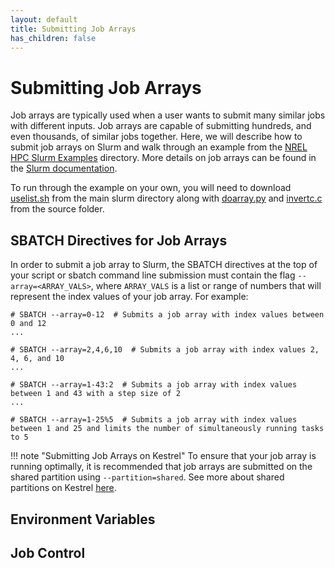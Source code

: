 ```yaml
---
layout: default
title: Submitting Job Arrays
has_children: false
---
```

# Submitting Job Arrays
Job arrays are typically used when a user wants to submit many similar jobs with different inputs. Job arrays are capable of submitting hundreds, and even thousands, of similar jobs together. Here, we will describe how to submit job arrays on Slurm and walk through an example from the [NREL HPC Slurm Examples](https://github.com/NREL/HPC/tree/master/slurm) directory. More details on job arrays can be found in the [Slurm documentation](https://slurm.schedmd.com/job_array.html).

To run through the example on your own, you will need to download [uselist.sh](https://github.com/NREL/HPC/blob/master/slurm/uselist.sh) from the main slurm directory along with [doarray.py](https://github.com/NREL/HPC/blob/master/slurm/source/doarray.py) and [invertc.c](https://github.com/NREL/HPC/blob/master/slurm/source/invertc.c) from the source folder.

## SBATCH Directives for Job Arrays
In order to submit a job array to Slurm, the SBATCH directives at the top of your script or sbatch command line submission must contain the flag `--array=<ARRAY_VALS>`, where `ARRAY_VALS` is a list or range of numbers that will represent the index values of your job array. For example:

```
# SBATCH --array=0-12  # Submits a job array with index values between 0 and 12
...

# SBATCH --array=2,4,6,10  # Submits a job array with index values 2, 4, 6, and 10
...

# SBATCH --array=1-43:2  # Submits a job array with index values between 1 and 43 with a step size of 2
...

# SBATCH --array=1-25%5  # Submits a job array with index values between 1 and 25 and limits the number of simultaneously running tasks to 5
```

!!! note "Submitting Job Arrays on Kestrel"
    To ensure that your job array is running optimally, it is recommended that job arrays are submitted on the shared partition using `--partition=shared`. See more about shared partitions on Kestrel [here](/Documentation/Systems/Kestrel/running/#shared-node-partition).

## Environment Variables

## Job Control